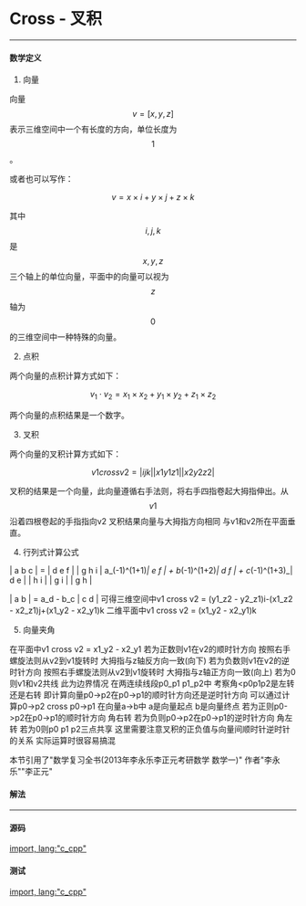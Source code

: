 # Cross - 叉积

--------

#### 数学定义

1.  向量

向量$$ v = [x, y, z] $$表示三维空间中一个有长度的方向，单位长度为$$ 1 $$。

或者也可以写作：

$$
v = x \times i + y \times j + z \times k
$$

其中$$ i, j, k $$是$$ x, y, z $$三个轴上的单位向量，平面中的向量可以视为$$ z $$轴为$$ 0 $$的三维空间中一种特殊的向量。

2.  点积

两个向量的点积计算方式如下：

$$
v_{1} \cdot v_{2} = x_{1} \times x_{2} + y_{1} \times y_{2} + z_{1} \times z_{2}
$$

两个向量的点积结果是一个数字。

3.  叉积

两个向量的叉积计算方式如下：

$$
v1 cross v2 =   | i   j   k  |
                | x1  y1  z1 |
                | x2  y2  z2 |
$$

叉积的结果是一个向量，此向量遵循右手法则，将右手四指卷起大拇指伸出。从$$ v1 $$沿着四根卷起的手指指向v2 叉积结果向量与大拇指方向相同 与v1和v2所在平面垂直。

4.  行列式计算公式

| a b c | = 
| d e f |
| g h i |
  a_(-1)^(1+1)_| e f | + b_(-1)^(1+2)_| d f | + c_(-1)^(1+3)_| d e |
               | h i |                | g i |                | g h |

| a b | = a_d - b_c
| c d |
可得三维空间中v1 cross v2 = (y1_z2 - y2_z1)i-(x1_z2 - x2_z1)j+(x1_y2 - x2_y1)k
二维平面中v1 cross v2 = (x1_y2 - x2_y1)k

5.  向量夹角

在平面中v1 cross v2 = x1_y2 - x2_y1
若为正数则v1在v2的顺时针方向 按照右手螺旋法则从v2到v1旋转时 大拇指与z轴反方向一致(向下)
若为负数则v1在v2的逆时针方向 按照右手螺旋法则从v2到v1旋转时 大拇指与z轴正方向一致(向上)
若为0则v1和v2共线 此为边界情况
在两连续线段p0_p1 p1_p2中 考察角&lt;p0p1p2是左转还是右转
即计算向量p0->p2在p0->p1的顺时针方向还是逆时针方向 可以通过计算p0->p2 cross p0->p1
在向量a->b中 a是向量起点 b是向量终点
若为正则p0->p2在p0->p1的顺时针方向 角右转
若为负则p0->p2在p0->p1的逆时针方向 角左转
若为0则p0 p1 p2三点共享
这里需要注意叉积的正负值与向量间顺时针逆时针的关系 实际运算时很容易搞混

本节引用了"数学复习全书(2013年李永乐李正元考研数学 数学一)" 作者"李永乐""李正元"

#### 解法

--------

#### 源码

[import, lang:"c_cpp"](../../../src/AnalyticGeometry/Polygon/Cross.h)

#### 测试

[import, lang:"c_cpp"](../../../src/AnalyticGeometry/Polygon/Cross.cpp)
